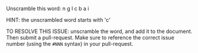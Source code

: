 Unscramble this word: n g l c b a i

HINT: the unscrambled word starts with 'c'



TO RESOLVE THIS ISSUE: unscramble the word, and add it to the document. Then submit a pull-request.  Make sure to reference the correct issue  number (using the `#NNN` syntax) in your pull-request. 
